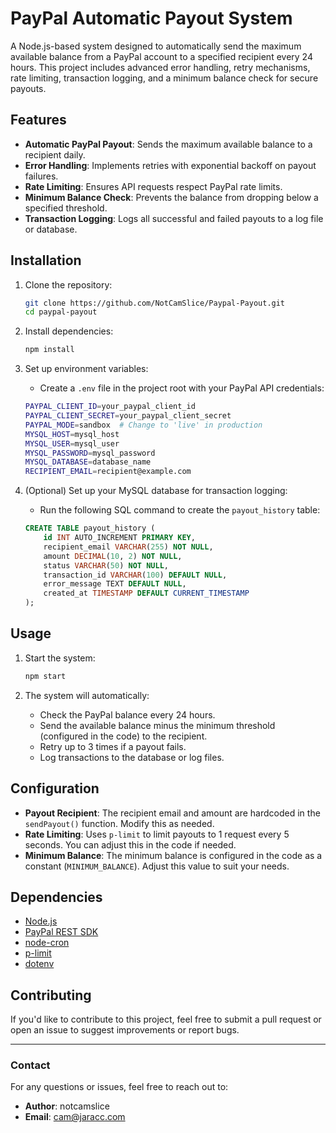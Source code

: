 # PayPal Automatic Payout System

A Node.js-based system designed to automatically send the maximum available balance from a PayPal account to a specified recipient every 24 hours. This project includes advanced error handling, retry mechanisms, rate limiting, transaction logging, and a minimum balance check for secure payouts.

## Features

- **Automatic PayPal Payout**: Sends the maximum available balance to a recipient daily.
- **Error Handling**: Implements retries with exponential backoff on payout failures.
- **Rate Limiting**: Ensures API requests respect PayPal rate limits.
- **Minimum Balance Check**: Prevents the balance from dropping below a specified threshold.
- **Transaction Logging**: Logs all successful and failed payouts to a log file or database.

## Installation

1. Clone the repository:
    ```bash
    git clone https://github.com/NotCamSlice/Paypal-Payout.git
    cd paypal-payout
    ```

2. Install dependencies:
    ```bash
    npm install
    ```

3. Set up environment variables:
    - Create a `.env` file in the project root with your PayPal API credentials:
    ```bash
    PAYPAL_CLIENT_ID=your_paypal_client_id
    PAYPAL_CLIENT_SECRET=your_paypal_client_secret
    PAYPAL_MODE=sandbox  # Change to 'live' in production
    MYSQL_HOST=mysql_host
    MYSQL_USER=mysql_user
    MYSQL_PASSWORD=mysql_password
    MYSQL_DATABASE=database_name
    RECIPIENT_EMAIL=recipient@example.com
    ```

4. (Optional) Set up your MySQL database for transaction logging:
    - Run the following SQL command to create the `payout_history` table:
    ```sql
    CREATE TABLE payout_history (
        id INT AUTO_INCREMENT PRIMARY KEY,
        recipient_email VARCHAR(255) NOT NULL,
        amount DECIMAL(10, 2) NOT NULL,
        status VARCHAR(50) NOT NULL,
        transaction_id VARCHAR(100) DEFAULT NULL,
        error_message TEXT DEFAULT NULL,
        created_at TIMESTAMP DEFAULT CURRENT_TIMESTAMP
    );
    ```

## Usage

1. Start the system:
    ```bash
    npm start
    ```

2. The system will automatically:
    - Check the PayPal balance every 24 hours.
    - Send the available balance minus the minimum threshold (configured in the code) to the recipient.
    - Retry up to 3 times if a payout fails.
    - Log transactions to the database or log files.

## Configuration

- **Payout Recipient**: The recipient email and amount are hardcoded in the `sendPayout()` function. Modify this as needed.
- **Rate Limiting**: Uses `p-limit` to limit payouts to 1 request every 5 seconds. You can adjust this in the code if needed.
- **Minimum Balance**: The minimum balance is configured in the code as a constant (`MINIMUM_BALANCE`). Adjust this value to suit your needs.

## Dependencies

- [Node.js](https://nodejs.org/)
- [PayPal REST SDK](https://www.npmjs.com/package/paypal-rest-sdk)
- [node-cron](https://www.npmjs.com/package/node-cron)
- [p-limit](https://www.npmjs.com/package/p-limit)
- [dotenv](https://www.npmjs.com/package/dotenv)

## Contributing

If you'd like to contribute to this project, feel free to submit a pull request or open an issue to suggest improvements or report bugs.

---

### Contact

For any questions or issues, feel free to reach out to:

- **Author**: notcamslice
- **Email**: [cam@jaracc.com](mailto:cam@jaracc.com)
